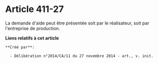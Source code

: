 # Article 411-27

La demande d'aide peut être présentée soit par le réalisateur, soit par l'entreprise de production.

**Liens relatifs à cet article**

	**Créé par**:

	  - Délibération n°2014/CA/11 du 27 novembre 2014 - art., v. init.
